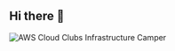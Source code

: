 ## Hi there 👋

![AWS Cloud Clubs Infrastructure Camper](https://www.credly.com/badges/a14e9348-a6ba-4194-ad1d-a7eed85cc0a9)

<!--
**teumYee/teumYee** is a ✨ _special_ ✨ repository because its `README.md` (this file) appears on your GitHub profile.

Here are some ideas to get you started:

- 🔭 I’m currently working on ...
- 🌱 I’m currently learning ...
- 👯 I’m looking to collaborate on ...
- 🤔 I’m looking for help with ...
- 💬 Ask me about ...
- 📫 How to reach me: ...
- 😄 Pronouns: ...
- ⚡ Fun fact: ...
-->
